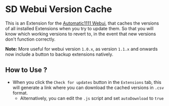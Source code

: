 # SD Webui Version Cache
This is an Extension for the [Automatic1111 Webui](https://github.com/AUTOMATIC1111/stable-diffusion-webui), that caches the versions of all installed Extensions when you try to update them.
So that you will know which working versions to revert to, in the event that new versions don't function correctly.

**Note:** More useful for webui version `1.0.x`, as version `1.1.x` and onwards now include a button to backup extensions natively.  

## How to Use ?
- When you click the `Check for updates` button in the `Extensions` tab, this will generate a link where you can download the cached versions in `.csv` format.
  - Alternatively, you can edit the `.js` script and set `autoDownload` to `true`